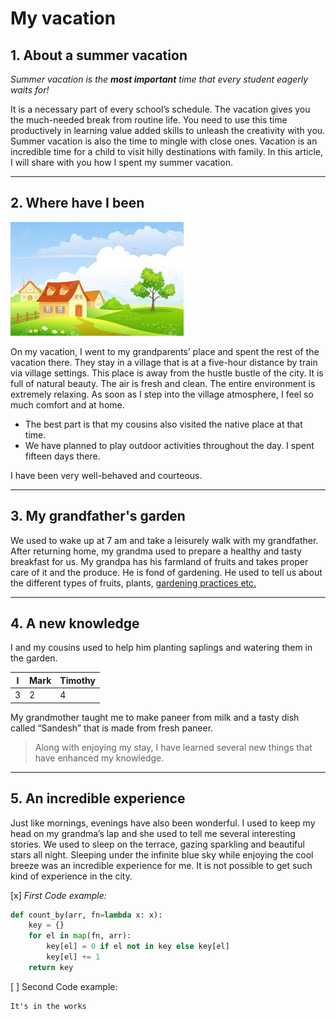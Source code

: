 # My vacation

## 1. About a summer vacation

_Summer vacation is the **most important** time that every student eagerly waits for!_

It is a necessary part of every school’s schedule. The vacation gives you the much-needed break from routine life. You need to use this time productively in learning value added skills to unleash the creativity with you. Summer vacation is also the time to mingle with close ones. Vacation is an incredible time for a child to visit hilly destinations with family. In this article, I will share with you how I spent my summer vacation.

---

## 2. Where have I been

![](village.jpeg)

On my vacation, I went to my grandparents’ place and spent the rest of the vacation there. They stay in a village that is at a five-hour distance by train via village settings. This place is away from the hustle bustle of the city. It is full of natural beauty. The air is fresh and clean. The entire environment is extremely relaxing. As soon as I step into the village atmosphere, I feel so much comfort and at home. 

* The best part is that my cousins also visited the native place at that time. 
* We have planned to play outdoor activities throughout the day. I spent fifteen days there. 

I have been very well-behaved and courteous.

---

## 3. My grandfather's garden

We used to wake up at 7 am and take a leisurely walk with my grandfather. After returning home, my grandma used to prepare a healthy and tasty breakfast for us. My grandpa has his farmland of fruits and takes proper care of it and the produce. He is fond of gardening. He used to tell us about the different types of fruits, plants, [gardening practices etc.](https://gardentutor.com/ "Open")

---

## 4. A new knowledge

I and my cousins used to help him planting saplings and watering them in the garden. 

|  I  |  Mark  | Timothy  |
|-----|--------|----------|
| 3   | 2      | 4        |

My grandmother taught me to make paneer from milk and a tasty dish called “Sandesh” that is made from fresh paneer. 

> Along with enjoying my stay, I have learned several new things that have enhanced my knowledge.

---

## 5. An incredible experience

Just like mornings, evenings have also been wonderful. I used to keep my head on my grandma’s lap and she used to tell me several interesting stories. We used to sleep on the terrace, gazing sparkling and beautiful stars all night. Sleeping under the infinite blue sky while enjoying the cool breeze was an incredible experience for me. It is not possible to get such kind of experience in the city.

[x] _First Code example:_

```python 
def count_by(arr, fn=lambda x: x):
    key = {}
    for el in map(fn, arr):
        key[el] = 0 if el not in key else key[el]
        key[el] += 1
    return key  
```

[ ] Second Code example:

```
It's in the works
```
